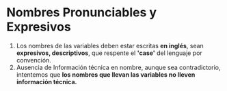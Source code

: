 # Nombres Pronunciables y Expresivos

1. Los nombres de las variables deben estar escritas **en inglés**, sean **expresivos, descriptivos**, que respente el **'case'** del lenguaje por convención.
2. Ausencia de Información técnica en nombre, aunque sea contradictorio, intentemos que **los nombres que llevan las variables no lleven información técnica.**
